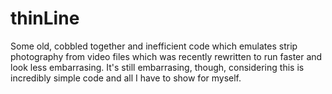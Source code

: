 # thinLine
Some old, cobbled together and inefficient code which emulates strip photography from video files which was recently rewritten to run faster and look less embarrasing.
It's still embarrasing, though, considering this is incredibly simple code and all I have to show for myself.
